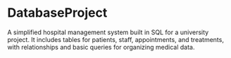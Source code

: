 # DatabaseProject
A simplified hospital management system built in SQL for a university project. It includes tables for patients, staff, appointments, and treatments, with relationships and basic queries for organizing medical data.
